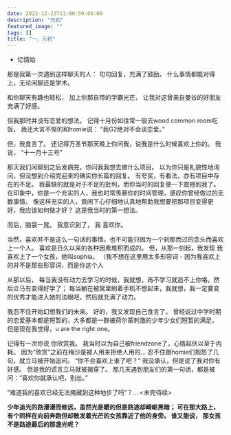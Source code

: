 ```yaml
---
date: 2022-12-22T11:00:59-04:00
description: "元初"
featured_image: ""
tags: []
title: "一、元初"
---
```


* 忆情始 

那是我第一次遇到这样聊天的人：
 句句回复，充满了鼓励。
  什么事情都能对得上，无论闲聊还是学术。

和你聊天有趣也轻松，
加上你那自带的学霸光芒，
让我对这曾来自曼谷的好朋友充满了好感。

但我那时并没有恋爱的想法。
记得十月份如往常一般去wood common room吃饭，
我还大言不惭的和homie说：
“我G2绝对不会谈恋爱。”

但，我食言了。
还记得万圣节那天晚上你问我，说我是什么时候喜欢上你的。
我说，
“十一月十三号”

那天我们闲聊到之后发病完，你问我我想去做什么项目。
以为你只是礼貌性地询问，但没想到介绍完迎来的确实你长篇的回复。
有夸奖，有看法，亦有项目中存在的不足。
我最缺的就是对于不足的批判，而你当时的回复便一下震撼到我了。
在印象中，你是一个充实的人，我也时常羡慕你的时间管理，感叹你曾经做过的无数事情。
像这样充实的人，竟闲下心仔细地认真地帮助我想要把那项目变得更好，我应该如何做才好？
这是我当时的第一想法。

而后，脑袋一晃。
我意识到了，
我 喜欢你。

当然，喜欢并不是这么一句话的事情，也不可能只因为一个刹那而过的念头而喜欢上一个人。
喜欢是日久以来的各种因素堆积而成的。
但，从那一刻起，我发现 我喜欢上了一个女孩，她叫sophia。
（我不想在这里用太多形容词 - 因为我喜欢上的并不是那些形容词，而是你这个人

从那以后，
每当我没有动力去学习的时候，我就想，再不学习就追不上你咯，然后立马有变得好学了；
每当躺在被窝里刷着手机不想起来，我就想，我一定要变的优秀才能进入她的法眼吧，然后就充满了动力。

我忍不住开始幻想我们的未来。
好的，我又发现自己食言了。
曾经说过中学时期的恋爱基本都是短暂的，大多都是一群被荷尔蒙刺激的少年少女们短暂的满足。
但是现在我觉得，u are the right one。

记得有一次你说 你欣赏我。
我当时以为自己被friendzone了，心情起伏以至于内耗。
因为“欣赏”之前在梅沙是被人用来拒绝人用的…
忍不住跟homie们抱怨了几句，就立马被开始追问。
“你不会喜欢上谁了吧？”
我没承认，但是说了我对你有好感。
但是我的谎言立马就被揭穿了。
那几天遇到朋友们的第一句话，都是被问：“喜欢你就承认吧，别怂。”

“难道我的喜欢已经无法掩藏到这种地步了吗”？…
<未完待续>

**少年追光的路漫漫而修远，虽然光是暖的但是路途却崎岖黑暗；
可在那大路上，有个同样在向前奔跑但却散发着光芒的女孩靠近了他的身旁。
谁又能说，
那女孩不是路途最后的那盏光呢？**
